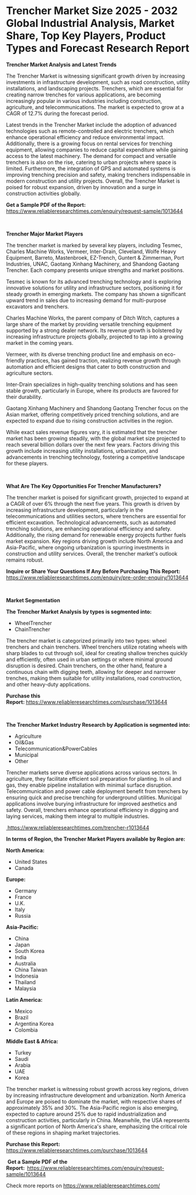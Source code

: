 <p><h1>Trencher Market Size 2025 - 2032 Global Industrial Analysis, Market Share, Top Key Players, Product Types and Forecast Research Report</h1></p><p><strong>Trencher Market Analysis and Latest Trends</strong></p>
<p><p>The Trencher Market is witnessing significant growth driven by increasing investments in infrastructure development, such as road construction, utility installations, and landscaping projects. Trenchers, which are essential for creating narrow trenches for various applications, are becoming increasingly popular in various industries including construction, agriculture, and telecommunications. The market is expected to grow at a CAGR of 12.7% during the forecast period.</p><p>Latest trends in the Trencher Market include the adoption of advanced technologies such as remote-controlled and electric trenchers, which enhance operational efficiency and reduce environmental impact. Additionally, there is a growing focus on rental services for trenching equipment, allowing companies to reduce capital expenditure while gaining access to the latest machinery. The demand for compact and versatile trenchers is also on the rise, catering to urban projects where space is limited. Furthermore, the integration of GPS and automated systems is improving trenching precision and safety, making trenchers indispensable in modern construction and utility projects. Overall, the Trencher Market is poised for robust expansion, driven by innovation and a surge in construction activities globally.</p></p>
<p><strong>Get a Sample PDF of the Report:&nbsp;</strong> <a href="https://www.reliableresearchtimes.com/enquiry/request-sample/1013644?utm_campaign=3518&utm_medium=2&utm_source=Github&utm_content=ia&utm_term=08042025&utm_id=trencher">https://www.reliableresearchtimes.com/enquiry/request-sample/1013644</a></p>
<p>&nbsp;</p>
<p><strong>Trencher Major Market Players</strong></p>
<p><p>The trencher market is marked by several key players, including Tesmec, Charles Machine Works, Vermeer, Inter-Drain, Cleveland, Wolfe Heavy Equipment, Barreto, Mastenbroek, EZ-Trench, Guntert & Zimmerman, Port Industries, UNAC, Gaotang Xinhang Machinery, and Shandong Gaotang Trencher. Each company presents unique strengths and market positions.</p><p>Tesmec is known for its advanced trenching technology and is exploring innovative solutions for utility and infrastructure sectors, positioning it for steady growth in emerging markets. The company has shown a significant upward trend in sales due to increasing demand for multi-purpose excavators and trenchers.</p><p>Charles Machine Works, the parent company of Ditch Witch, captures a large share of the market by providing versatile trenching equipment supported by a strong dealer network. Its revenue growth is bolstered by increasing infrastructure projects globally, projected to tap into a growing market in the coming years.</p><p>Vermeer, with its diverse trenching product line and emphasis on eco-friendly practices, has gained traction, realizing revenue growth through automation and efficient designs that cater to both construction and agriculture sectors.</p><p>Inter-Drain specializes in high-quality trenching solutions and has seen stable growth, particularly in Europe, where its products are favored for their durability.</p><p>Gaotang Xinhang Machinery and Shandong Gaotang Trencher focus on the Asian market, offering competitively priced trenching solutions, and are expected to expand due to rising construction activities in the region.</p><p>While exact sales revenue figures vary, it is estimated that the trencher market has been growing steadily, with the global market size projected to reach several billion dollars over the next few years. Factors driving this growth include increasing utility installations, urbanization, and advancements in trenching technology, fostering a competitive landscape for these players.</p></p>
<p>&nbsp;</p>
<p><strong>What Are The Key Opportunities For Trencher Manufacturers?</strong></p>
<p><p>The trencher market is poised for significant growth, projected to expand at a CAGR of over 6% through the next five years. This growth is driven by increasing infrastructure development, particularly in the telecommunications and utilities sectors, where trenchers are essential for efficient excavation. Technological advancements, such as automated trenching solutions, are enhancing operational efficiency and safety. Additionally, the rising demand for renewable energy projects further fuels market expansion. Key regions driving growth include North America and Asia-Pacific, where ongoing urbanization is spurring investments in construction and utility services. Overall, the trencher market's outlook remains robust.</p></p>
<p><strong>Inquire or Share Your Questions If Any Before Purchasing This Report:</strong> <a href="https://www.reliableresearchtimes.com/enquiry/pre-order-enquiry/1013644?utm_campaign=3518&utm_medium=2&utm_source=Github&utm_content=ia&utm_term=08042025&utm_id=trencher">https://www.reliableresearchtimes.com/enquiry/pre-order-enquiry/1013644</a></p>
<p>&nbsp;</p>
<p><strong>Market Segmentation</strong></p>
<p><strong>The Trencher Market Analysis by types is segmented into:</strong></p>
<p><ul><li>WheelTrencher</li><li>ChainTrencher</li></ul></p>
<p><p>The trencher market is categorized primarily into two types: wheel trenchers and chain trenchers. Wheel trenchers utilize rotating wheels with sharp blades to cut through soil, ideal for creating shallow trenches quickly and efficiently, often used in urban settings or where minimal ground disruption is desired. Chain trenchers, on the other hand, feature a continuous chain with digging teeth, allowing for deeper and narrower trenches, making them suitable for utility installations, road construction, and other heavy-duty applications.</p></p>
<p><strong>Purchase this Report:&nbsp;</strong><a href="https://www.reliableresearchtimes.com/purchase/1013644?utm_campaign=3518&utm_medium=2&utm_source=Github&utm_content=ia&utm_term=08042025&utm_id=trencher">https://www.reliableresearchtimes.com/purchase/1013644</a></p>
<p>&nbsp;</p>
<p><strong>The Trencher Market Industry Research by Application is segmented into:</strong></p>
<p><ul><li>Agriculture</li><li>Oil&Gas</li><li>Telecommunication&PowerCables</li><li>Municipal</li><li>Other</li></ul></p>
<p><p>Trencher markets serve diverse applications across various sectors. In agriculture, they facilitate efficient soil preparation for planting. In oil and gas, they enable pipeline installation with minimal surface disruption. Telecommunication and power cable deployment benefit from trenchers by ensuring quick and precise trenching for underground utilities. Municipal applications involve burying infrastructure for improved aesthetics and safety. Overall, trenchers enhance operational efficiency in digging and laying services, making them integral to multiple industries.</p></p>
<p><a href="https://www.reliableresearchtimes.com/trencher-r1013644?utm_campaign=3518&utm_medium=2&utm_source=Github&utm_content=ia&utm_term=08042025&utm_id=trencher">&nbsp;https://www.reliableresearchtimes.com/trencher-r1013644</a></p>
<p><strong>In terms of Region, the Trencher Market Players available by Region are:</strong></p>
<p>
    <p> <strong> North America: </strong>
        <ul>
            <li>United States</li>
            <li>Canada</li>
        </ul>
        </p> 
    <p> <strong> Europe: </strong>
        <ul>
            <li>Germany</li>
            <li>France</li>
            <li>U.K.</li>
            <li>Italy</li>
            <li>Russia</li>
        </ul>
        </p> 
    <p> <strong> Asia-Pacific: </strong>
        <ul>
            <li>China</li>
            <li>Japan</li>
            <li>South Korea</li>
            <li>India</li>
            <li>Australia</li>
            <li>China Taiwan</li>
            <li>Indonesia</li>
            <li>Thailand</li>
            <li>Malaysia</li>
        </ul>
        </p> 
    <p> <strong> Latin America: </strong>
        <ul>
            <li>Mexico</li>
            <li>Brazil</li>
            <li>Argentina Korea</li>
            <li>Colombia</li>
        </ul>
        </p> 
    <p> <strong> Middle East & Africa: </strong>
        <ul>
            <li>Turkey</li>
            <li>Saudi</li>
            <li>Arabia</li>
            <li>UAE</li>
            <li>Korea</li>
        </ul>
    </p>
    </p>
<p><p>The trencher market is witnessing robust growth across key regions, driven by increasing infrastructure development and urbanization. North America and Europe are poised to dominate the market, with respective shares of approximately 35% and 30%. The Asia-Pacific region is also emerging, expected to capture around 25% due to rapid industrialization and construction activities, particularly in China. Meanwhile, the USA represents a significant portion of North America's share, emphasizing the critical role of these regions in shaping market trajectories.</p></p>
<p><strong>Purchase this Report: </strong><a href="https://www.reliableresearchtimes.com/purchase/1013644?utm_campaign=3518&utm_medium=2&utm_source=Github&utm_content=ia&utm_term=08042025&utm_id=trencher">https://www.reliableresearchtimes.com/purchase/1013644</a></p>
<p>&nbsp;<strong>Get a Sample PDF of the Report:&nbsp;&nbsp;</strong><a href="https://www.reliableresearchtimes.com/enquiry/request-sample/1013644?utm_campaign=3518&utm_medium=2&utm_source=Github&utm_content=ia&utm_term=08042025&utm_id=trencher">https://www.reliableresearchtimes.com/enquiry/request-sample/1013644</a></p>
<p><strong></strong></p>
<p>Check more reports on <a href="https://www.reliableresearchtimes.com/?utm_campaign=3518&utm_medium=2&utm_source=Github&utm_content=ia&utm_term=08042025&utm_id=trencher">https://www.reliableresearchtimes.com/</a></p>